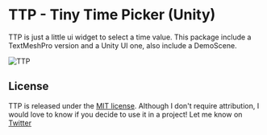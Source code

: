 # TTP - Tiny Time Picker (Unity)

TTP is just a little ui widget to select a time value. This package include a TextMeshPro version and a Unity UI one, also include a DemoScene.

![TTP](https://image.ibb.co/j42KZ9/Capture.png)

  
## License

TTP is released under the [MIT license](https://github.com/shogoki-vnz/ttp/blob/master/LICENSE). Although I don't require attribution, I would love to know if you decide to use it in a project! Let me know on [Twitter](https://twitter.com/shogoki_vnz)